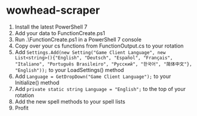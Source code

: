 # wowhead-scraper
1. Install the latest PowerShell 7
2. Add your data to FunctionCreate.ps1
3. Run .\FunctionCreate.ps1 in a PowerShell 7 console
4. Copy over your cs functions from FunctionOutput.cs to your rotation
5. Add ```Settings.Add(new Setting("Game Client Language", new List<string>(){"English", "Deutsch", "Español", "Français", "Italiano", "Português Brasileiro", "Русский", "한국어", "简体中文"}, "English"));``` to your LoadSettings() method
6. Add ```Language = GetDropDown("Game Client Language");``` to your Initialize() method
7. Add ```private static string Language = "English";``` to the top of your rotation
8. Add the new spell methods to your spell lists
9. Profit
